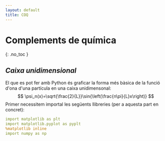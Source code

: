 ```yaml
---
layout: default
title: COQ
---
```


# Complements de química
{: .no_toc }

## ***Caixa unidimensional***

El que es pot fer amb Python és graficar la forma més bàsica de la funció d'ona d'una partícula en una caixa unidimensonal:
$$ \psi_n(x)=\sqrt{\frac{2}{L}}\sin{\left(\frac{n\pi}{L}x\right)} $$
Primer necessitem importal les següents llibreries (per a aquesta part en concret):

```yaml
import matplotlib as plt
import matplotlib.pyplot as pyplt
%matplotlib inline
import numpy as np
```
